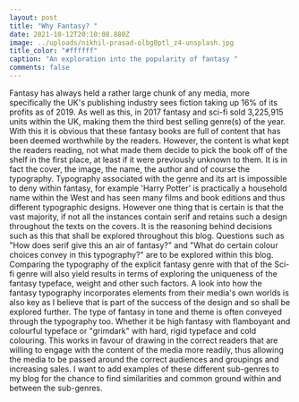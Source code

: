 ```yaml
---
layout: post
title: "Why Fantasy? "
date: 2021-10-12T20:10:08.880Z
image: ../uploads/nikhil-prasad-olbg0ptl_z4-unsplash.jpg
title_color: "#ffffff"
caption: "An exploration into the popularity of fantasy "
comments: false
---
```

Fantasy has always held a rather large chunk of any media, more specifically the UK's publishing industry sees fiction taking up 16% of its profits as of 2019. As well as this, in 2017 fantasy and sci-fi sold 3,225,915 units within the UK, making them the third best selling genre(s) of the year. With this it is obvious that these fantasy books are full of content that has been deemed worthwhile by the readers. However, the content is what kept the readers reading, not what made them decide to pick the book off of the shelf in the first place, at least if it were previously unknown to them. It is in fact the cover, the image, the name, the author and of course the typography. Typography associated with the genre and its art is impossible to deny within fantasy, for example 'Harry Potter' is practically a household name within the West and has seen many films and book editions and thus different typographic designs. However one thing that is certain is that the vast majority, if not all the instances contain serif and retains such a design throughout the texts on the covers. It is the reasoning behind decisions such as this that shall be explored throughout this blog. Questions such as "How does serif give this an air of fantasy?" and "What do certain colour choices convey in this typography?" are to be explored within this blog. Comparing the typography of the explicit fantasy genre with that of the Sci-fi genre will also yield results in terms of exploring the uniqueness of the fantasy typeface, weight and other such factors. A look into how the fantasy typography incorporates elements from their media's own worlds is also key as I believe that is part of the success of the design and so shall be explored further. The type of fantasy in tone and theme is often conveyed through the typography too. Whether it be high fantasy with flamboyant and colourful typeface or "grimdark" with hard, rigid typeface and cold colouring. This works in favour of drawing in the correct readers that are willing to engage with the content of the media more readily, thus allowing the media to be passed around the correct audiences and groupings and increasing sales. I want to add examples of these different sub-genres to my blog for the chance to find similarities and common ground within and between the sub-genres.